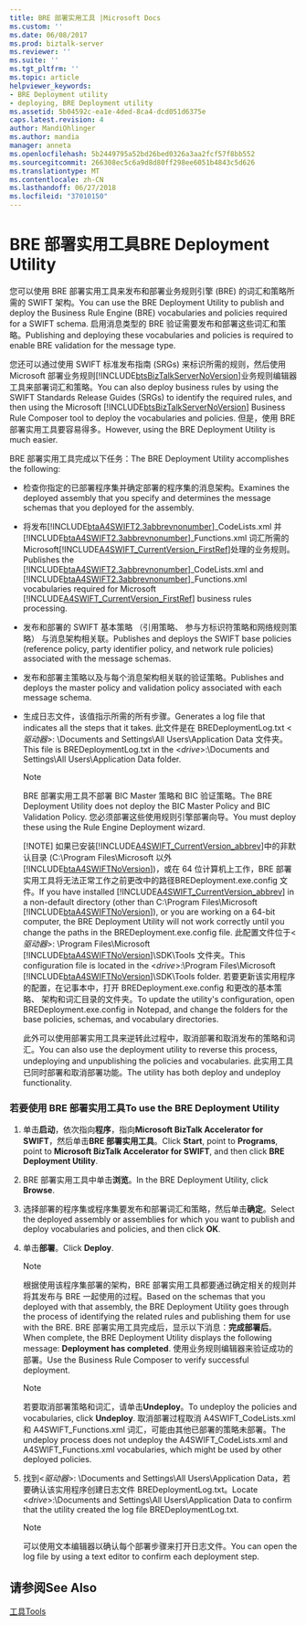 ```yaml
---
title: BRE 部署实用工具 |Microsoft Docs
ms.custom: ''
ms.date: 06/08/2017
ms.prod: biztalk-server
ms.reviewer: ''
ms.suite: ''
ms.tgt_pltfrm: ''
ms.topic: article
helpviewer_keywords:
- BRE Deployment utility
- deploying, BRE Deployment utility
ms.assetid: 5b04592c-ea1e-4ded-8ca4-dcd051d6375e
caps.latest.revision: 4
author: MandiOhlinger
ms.author: mandia
manager: anneta
ms.openlocfilehash: 5b2449795a52bd26bed0326a3aa2fcf57f8bb552
ms.sourcegitcommit: 266308ec5c6a9d8d80ff298ee6051b4843c5d626
ms.translationtype: MT
ms.contentlocale: zh-CN
ms.lasthandoff: 06/27/2018
ms.locfileid: "37010150"
---
```

# <a name="bre-deployment-utility"></a><span data-ttu-id="c917b-102">BRE 部署实用工具</span><span class="sxs-lookup"><span data-stu-id="c917b-102">BRE Deployment Utility</span></span>
<span data-ttu-id="c917b-103">您可以使用 BRE 部署实用工具来发布和部署业务规则引擎 (BRE) 的词汇和策略所需的 SWIFT 架构。</span><span class="sxs-lookup"><span data-stu-id="c917b-103">You can use the BRE Deployment Utility to publish and deploy the Business Rule Engine (BRE) vocabularies and policies required for a SWIFT schema.</span></span> <span data-ttu-id="c917b-104">启用消息类型的 BRE 验证需要发布和部署这些词汇和策略。</span><span class="sxs-lookup"><span data-stu-id="c917b-104">Publishing and deploying these vocabularies and policies is required to enable BRE validation for the message type.</span></span>  
  
 <span data-ttu-id="c917b-105">您还可以通过使用 SWIFT 标准发布指南 (SRGs) 来标识所需的规则，然后使用 Microsoft 部署业务规则[!INCLUDE[btsBizTalkServerNoVersion](../../includes/btsbiztalkservernoversion-md.md)]业务规则编辑器工具来部署词汇和策略。</span><span class="sxs-lookup"><span data-stu-id="c917b-105">You can also deploy business rules by using the SWIFT Standards Release Guides (SRGs) to identify the required rules, and then using the Microsoft [!INCLUDE[btsBizTalkServerNoVersion](../../includes/btsbiztalkservernoversion-md.md)] Business Rule Composer tool to deploy the vocabularies and policies.</span></span> <span data-ttu-id="c917b-106">但是，使用 BRE 部署实用工具要容易得多。</span><span class="sxs-lookup"><span data-stu-id="c917b-106">However, using the BRE Deployment Utility is much easier.</span></span>  
  
 <span data-ttu-id="c917b-107">BRE 部署实用工具完成以下任务：</span><span class="sxs-lookup"><span data-stu-id="c917b-107">The BRE Deployment Utility accomplishes the following:</span></span>  
  
- <span data-ttu-id="c917b-108">检查你指定的已部署程序集并确定部署的程序集的消息架构。</span><span class="sxs-lookup"><span data-stu-id="c917b-108">Examines the deployed assembly that you specify and determines the message schemas that you deployed for the assembly.</span></span>  
  
- <span data-ttu-id="c917b-109">将发布[!INCLUDE[btaA4SWIFT2.3abbrevnonumber](../../includes/btaa4swift2-3abbrevnonumber-md.md)]_CodeLists.xml 并[!INCLUDE[btaA4SWIFT2.3abbrevnonumber](../../includes/btaa4swift2-3abbrevnonumber-md.md)]_Functions.xml 词汇所需的 Microsoft[!INCLUDE[A4SWIFT_CurrentVersion_FirstRef](../../includes/a4swift-currentversion-firstref-md.md)]处理的业务规则。</span><span class="sxs-lookup"><span data-stu-id="c917b-109">Publishes the [!INCLUDE[btaA4SWIFT2.3abbrevnonumber](../../includes/btaa4swift2-3abbrevnonumber-md.md)]_CodeLists.xml and [!INCLUDE[btaA4SWIFT2.3abbrevnonumber](../../includes/btaa4swift2-3abbrevnonumber-md.md)]_Functions.xml vocabularies required for Microsoft [!INCLUDE[A4SWIFT_CurrentVersion_FirstRef](../../includes/a4swift-currentversion-firstref-md.md)] business rules processing.</span></span>  
  
- <span data-ttu-id="c917b-110">发布和部署的 SWIFT 基本策略 （引用策略、 参与方标识符策略和网络规则策略） 与消息架构相关联。</span><span class="sxs-lookup"><span data-stu-id="c917b-110">Publishes and deploys the SWIFT base policies (reference policy, party identifier policy, and network rule policies) associated with the message schemas.</span></span>  
  
- <span data-ttu-id="c917b-111">发布和部署主策略以及与每个消息架构相关联的验证策略。</span><span class="sxs-lookup"><span data-stu-id="c917b-111">Publishes and deploys the master policy and validation policy associated with each message schema.</span></span>  
  
- <span data-ttu-id="c917b-112">生成日志文件，该值指示所需的所有步骤。</span><span class="sxs-lookup"><span data-stu-id="c917b-112">Generates a log file that indicates all the steps that it takes.</span></span> <span data-ttu-id="c917b-113">此文件是在 BREDeploymentLog.txt \<*驱动器*\>: \Documents and Settings\All Users\Application Data 文件夹。</span><span class="sxs-lookup"><span data-stu-id="c917b-113">This file is BREDeploymentLog.txt in the \<*drive*\>:\Documents and Settings\All Users\Application Data folder.</span></span>  
  
  > [!NOTE]
  >  <span data-ttu-id="c917b-114">BRE 部署实用工具不部署 BIC Master 策略和 BIC 验证策略。</span><span class="sxs-lookup"><span data-stu-id="c917b-114">The BRE Deployment Utility does not deploy the BIC Master Policy and BIC Validation Policy.</span></span> <span data-ttu-id="c917b-115">您必须部署这些使用规则引擎部署向导。</span><span class="sxs-lookup"><span data-stu-id="c917b-115">You must deploy these using the Rule Engine Deployment wizard.</span></span>  
  > 
  > [!NOTE]
  >  <span data-ttu-id="c917b-116">如果已安装[!INCLUDE[A4SWIFT_CurrentVersion_abbrev](../../includes/a4swift-currentversion-abbrev-md.md)]中的非默认目录 (C:\Program Files\Microsoft 以外[!INCLUDE[btaA4SWIFTNoVersion](../../includes/btaa4swiftnoversion-md.md)])，或在 64 位计算机上工作，BRE 部署实用工具将无法正常工作之前更改中的路径BREDeployment.exe.config 文件。</span><span class="sxs-lookup"><span data-stu-id="c917b-116">If you have installed [!INCLUDE[A4SWIFT_CurrentVersion_abbrev](../../includes/a4swift-currentversion-abbrev-md.md)] in a non-default directory (other than C:\Program Files\Microsoft [!INCLUDE[btaA4SWIFTNoVersion](../../includes/btaa4swiftnoversion-md.md)]), or you are working on a 64-bit computer, the BRE Deployment Utility will not work correctly until you change the paths in the BREDeployment.exe.config file.</span></span> <span data-ttu-id="c917b-117">此配置文件位于\<*驱动器*\>: \Program Files\Microsoft [!INCLUDE[btaA4SWIFTNoVersion](../../includes/btaa4swiftnoversion-md.md)]\SDK\Tools 文件夹。</span><span class="sxs-lookup"><span data-stu-id="c917b-117">This configuration file is located in the \<*drive*\>:\Program Files\Microsoft [!INCLUDE[btaA4SWIFTNoVersion](../../includes/btaa4swiftnoversion-md.md)]\SDK\Tools folder.</span></span> <span data-ttu-id="c917b-118">若要更新该实用程序的配置，在记事本中，打开 BREDeployment.exe.config 和更改的基本策略、 架构和词汇目录的文件夹。</span><span class="sxs-lookup"><span data-stu-id="c917b-118">To update the utility's configuration, open BREDeployment.exe.config in Notepad, and change the folders for the base policies, schemas, and vocabulary directories.</span></span>  
  
  <span data-ttu-id="c917b-119">此外可以使用部署实用工具来逆转此过程中，取消部署和取消发布的策略和词汇。</span><span class="sxs-lookup"><span data-stu-id="c917b-119">You can also use the deployment utility to reverse this process, undeploying and unpublishing the policies and vocabularies.</span></span> <span data-ttu-id="c917b-120">此实用工具已同时部署和取消部署功能。</span><span class="sxs-lookup"><span data-stu-id="c917b-120">The utility has both deploy and undeploy functionality.</span></span>  
  
### <a name="to-use-the-bre-deployment-utility"></a><span data-ttu-id="c917b-121">若要使用 BRE 部署实用工具</span><span class="sxs-lookup"><span data-stu-id="c917b-121">To use the BRE Deployment Utility</span></span>  
  
1.  <span data-ttu-id="c917b-122">单击**启动**，依次指向**程序**，指向**Microsoft BizTalk Accelerator for SWIFT**，然后单击**BRE 部署实用工具**。</span><span class="sxs-lookup"><span data-stu-id="c917b-122">Click **Start**, point to **Programs**, point to **Microsoft BizTalk Accelerator for SWIFT**, and then click **BRE Deployment Utility**.</span></span>  
  
2.  <span data-ttu-id="c917b-123">BRE 部署实用工具中单击**浏览**。</span><span class="sxs-lookup"><span data-stu-id="c917b-123">In the BRE Deployment Utility, click **Browse**.</span></span>  
  
3.  <span data-ttu-id="c917b-124">选择部署的程序集或程序集要发布和部署词汇和策略，然后单击**确定**。</span><span class="sxs-lookup"><span data-stu-id="c917b-124">Select the deployed assembly or assemblies for which you want to publish and deploy vocabularies and policies, and then click **OK**.</span></span>  
  
4.  <span data-ttu-id="c917b-125">单击**部署**。</span><span class="sxs-lookup"><span data-stu-id="c917b-125">Click **Deploy**.</span></span>  
  
    > [!NOTE]
    >  <span data-ttu-id="c917b-126">根据使用该程序集部署的架构，BRE 部署实用工具都要通过确定相关的规则并将其发布与 BRE 一起使用的过程。</span><span class="sxs-lookup"><span data-stu-id="c917b-126">Based on the schemas that you deployed with that assembly, the BRE Deployment Utility goes through the process of identifying the related rules and publishing them for use with the BRE.</span></span> <span data-ttu-id="c917b-127">BRE 部署实用工具完成后，显示以下消息：**完成部署后**。</span><span class="sxs-lookup"><span data-stu-id="c917b-127">When complete, the BRE Deployment Utility displays the following message: **Deployment has completed**.</span></span> <span data-ttu-id="c917b-128">使用业务规则编辑器来验证成功的部署。</span><span class="sxs-lookup"><span data-stu-id="c917b-128">Use the Business Rule Composer to verify successful deployment.</span></span>  
  
    > [!NOTE]
    >  <span data-ttu-id="c917b-129">若要取消部署策略和词汇，请单击**Undeploy**。</span><span class="sxs-lookup"><span data-stu-id="c917b-129">To undeploy the policies and vocabularies, click **Undeploy**.</span></span> <span data-ttu-id="c917b-130">取消部署过程取消 A4SWIFT_CodeLists.xml 和 A4SWIFT_Functions.xml 词汇，可能由其他已部署的策略未部署。</span><span class="sxs-lookup"><span data-stu-id="c917b-130">The undeploy process does not undeploy the A4SWIFT_CodeLists.xml and A4SWIFT_Functions.xml vocabularies, which might be used by other deployed policies.</span></span>  
  
5.  <span data-ttu-id="c917b-131">找到\<*驱动器*\>: \Documents and Settings\All Users\Application Data，若要确认该实用程序创建日志文件 BREDeploymentLog.txt。</span><span class="sxs-lookup"><span data-stu-id="c917b-131">Locate \<*drive*\>:\Documents and Settings\All Users\Application Data to confirm that the utility created the log file BREDeploymentLog.txt.</span></span>  
  
    > [!NOTE]
    >  <span data-ttu-id="c917b-132">可以使用文本编辑器以确认每个部署步骤来打开日志文件。</span><span class="sxs-lookup"><span data-stu-id="c917b-132">You can open the log file by using a text editor to confirm each deployment step.</span></span>  
  
## <a name="see-also"></a><span data-ttu-id="c917b-133">请参阅</span><span class="sxs-lookup"><span data-stu-id="c917b-133">See Also</span></span>  
 [<span data-ttu-id="c917b-134">工具</span><span class="sxs-lookup"><span data-stu-id="c917b-134">Tools</span></span>](../../adapters-and-accelerators/accelerator-swift/tools.md)